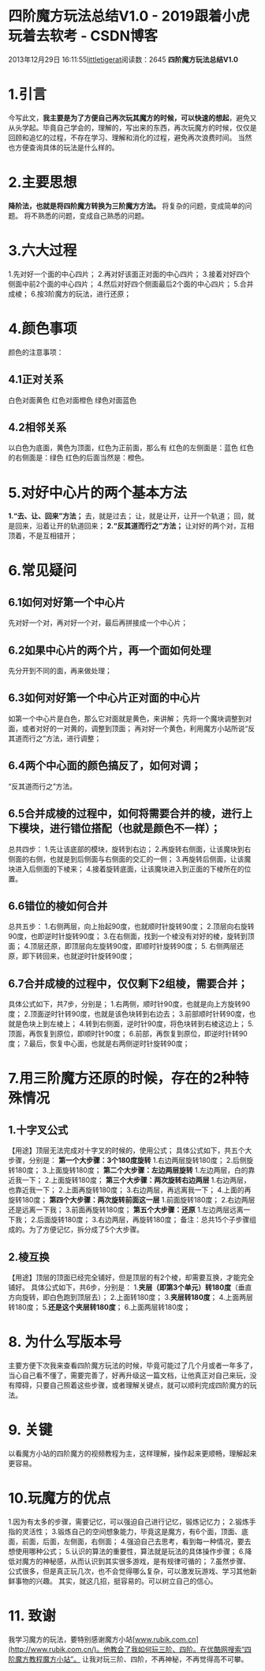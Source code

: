 # 四阶魔方玩法总结V1.0 - 2019跟着小虎玩着去软考 - CSDN博客
2013年12月29日 16:11:55[littletigerat](https://me.csdn.net/littletigerat)阅读数：2645
**四阶魔方玩法总结V1.0**
# 1.引言
今写此文，**我主要是为了方便自己再次玩其魔方的时候，可以快速的想起**，避免又从头学起。毕竟自己学会的，理解的，写出来的东西，再次玩魔方的时候，仅仅是回顾和追忆的过程，不存在学习、理解和消化的过程，避免再次浪费时间。
当然也方便查询具体的玩法是什么样的。
# 2.主要思想
**降阶法，也就是将四阶魔方转换为三阶魔方方法。**
将复杂的问题，变成简单的问题。
将不熟悉的问题，变成自己熟悉的问题。
# 3.六大过程
1.先对好一个面的中心四片；
2.再对好该面正对面的中心四片；
3.接着对好四个侧面中前2个面的中心四片；
4.然后对好四个侧面最后2个面的中心四片；
5.合并成棱；
6.按3阶魔方的玩法，进行还原；
# 4.颜色事项
颜色的注意事项：
## 4.1正对关系
白色对面黄色
红色对面橙色
绿色对面蓝色
## 4.2相邻关系
以白色为底面，黄色为顶面，红色为正前面，那么有
红色的左侧面是：蓝色
红色的右侧面是：绿色
红色的后面当然是：橙色。
# 5.对好中心片的两个基本方法
**1.“去、让、回来”方法；**
去，就是过去；
让，就是让开，让开一个轨道；
回，就是回来，沿着让开的轨道回来；
**2.“反其道而行之”方法；**
让对好的两个对，互相顶着，不是互相错开；
# 6.常见疑问
## 6.1如何对好第一个中心片
先对好一个对，再对好一个对，最后再拼接成一个中心片；
## 6.2如果中心片的两个片，再一个面如何处理
先分开到不同的面，再来做处理；
## 6.3如何对好第一个中心片正对面的中心片
如第一个中心片是白色，那么它对面就是黄色，来讲解；
先将一个魔块调整到对面，或者对好的一对黄的，调整到顶面；
再对好一个黄色，利用魔方小站所说“反其道而行之”方法，进行调整；
## 6.4两个中心面的颜色搞反了，如何对调；
“反其道而行之”方法。
## 6.5合并成棱的过程中，如何将需要合并的棱，进行上下模块，进行错位搭配（也就是颜色不一样）；
总共四步：
1.先让该底部的模块，旋转到右边；
2.再旋转右侧面，让该魔块到右侧面的右侧，也就是到后侧面与右侧面的交汇的一侧；
3.再旋转后侧面，让该魔块进入后侧面的下棱来；
4.接着旋转底面，让该魔块进入到正面的下棱所在的位置。
## 6.6错位的棱如何合并
总共五步：
1.右侧两层，向上抬起90度，也就顺时针旋转90度；
2.顶层向右旋转90度，也即逆时针旋转90度；
3.在右侧面，找到一个棱没有对好的棱，旋转到顶面；
4.顶层还原，即顶层向左旋转90度，即顺时针旋转90度；
5. 右侧两层还原，即下转回来，也就逆时针旋转90度；
## 6.7合并成棱的过程中，仅仅剩下2组棱，需要合并；
具体公式如下，共7步，分别是；
1.右两侧，顺时针90度，也就是向上方旋转90度；
2.顶面逆时针转90度，也就是该色块转到右边去；
3.前部顺时针转90度，也就是色块上到左棱上；
4.转到右侧面，逆时针90度，将色块转到右棱这边上；
5.顶面，再恢复到原位，即顺时针90度；
6.前部，再恢复到原位，即逆时针转90度；
7.最后，恢复中心面，也就是右两侧逆时针旋转90度；
# 7.用三阶魔方还原的时候，存在的2种特殊情况
## 1.十字叉公式
【用途】顶层无法完成对十字叉的时候的，使用公式；
具体公式如下，共五个大步骤，分别是：
**第一个大步骤：3个180度旋转**
1.右边两层旋转180度；
2.后侧旋转180度；
3.上面旋转180度；
**第二个大步骤：左边两层旋转**
1.左边两层，白的靠近我一下；
2.上面旋转180度；
**第三个大步骤：两次旋转右边两层**
1.右边两层，也靠近我一下；
2.上面再旋转180度；
3.右边两层，再远离我一下；
4.上面的再旋转180度；
**第四个大步骤：两次旋转前面这一层**
1.前面旋转180度；
2.右边两层还是远离一下我；
3.前面再旋转180度；
**第五个大步骤：还原**
1.左边两层远离一下我；
2.后面旋转180度；
3.右边两层，再旋转180度；
备注：总共15个子步骤组成的。为了方便记忆，拆分成了5个大步骤。
## 2.棱互换
【用途】顶层的顶面已经完全铺好，但是顶层的有2个棱，却需要互换，才能完全铺好。
具体公式如下，共6步，分别是：
1.**夹层（即第3个单元）转180度**（垂直方向旋转，即白色跑到顶层去）；
2.上面转180度；
3.**夹层转180度**；
4.上面两层转180度；
5.**还是这个夹层转180度**；
6.上面两层转180度；
# 8. 为什么写版本号
主要方便下次我来查看四阶魔方玩法的时候，毕竟可能过了几个月或者一年多了，当心自己看不懂了，需要完善了，好再升级这一篇文档，让他真正对自己来玩，没有障碍，只要自己照着这些步骤，或者理解关键点，就可以顺利完成四阶魔方的玩法。
# 9. 关键
以看魔方小站的四阶魔方的视频教程为主，这样理解，操作起来更顺畅，理解起来更容易。
# 10.玩魔方的优点
1.因为有太多的步骤，需要记忆，可以强迫自己进行记忆，锻炼记忆力；
2.锻炼手指的灵活性；
3.锻炼自己的空间想象能力，毕竟这是魔方，有6个面，顶面、底面，前面，后面，左侧面，右侧面；
4.强迫自己去思考，看到每一种情况，要去想使用哪种公式；
5.认识的算法的重要性，算法就是玩法的具体操作步骤；
6.降低对魔方的神秘感，从而认识到其实很多游戏，是有规律可循的；
7.虽然步骤、公式很多，但是真正玩几次，也不会觉得哪么复杂，可以激发玩游戏、学习其他新鲜事物的兴趣。
其实，就这几招，挺容易的。可以树立自己的信心。
# 11. 致谢
我学习魔方的玩法，要特别感谢魔方小站[www.rubik.com.cn](http://www.rubik.com.cn/)。他教会了我如何玩三阶、四阶。在优酷网搜索“四阶魔方教程魔方小站”。
让我对玩三阶、四阶，不再神秘，不再觉得高不可攀。
